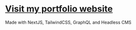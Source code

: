 # [Visit my portfolio website](https://martinc.me)

Made with NextJS, TailwindCSS, GraphQL and Headless CMS

